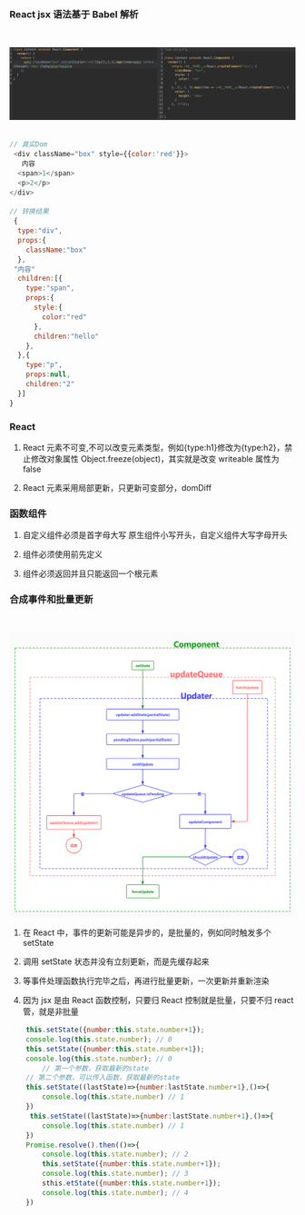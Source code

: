 <!--
 * @Author: cc
 * @LastEditTime: 2021-11-01 17:30:00
-->

### React jsx 语法基于 Babel 解析

<br/>

![avatar](./img/1.png)

```javaScript

// 真实Dom
 <div className="box" style={{color:'red'}}>
   内容
  <span>1</span>
  <p>2</p>
</div>

// 转换结果
 {
  type:"div",
  props:{
    className:"box"
  },
 "内容"
  children:[{
    type:"span",
    props:{
      style:{
        color:"red"
      },
      children:"hello"
    },
  },{
    type:"p",
    props:null,
    children:"2"
  }]
}
```

### React

1. React 元素不可变,不可以改变元素类型，例如{type:h1}修改为{type:h2}，禁止修改对象属性 Object.freeze(object)，其实就是改变 writeable 属性为 false

2. React 元素采用局部更新，只更新可变部分，domDiff

### 函数组件

1. 自定义组件必须是首字母大写 原生组件小写开头，自定义组件大写字母开头

2. 组件必须使用前先定义

3. 组件必须返回并且只能返回一个根元素

### 合成事件和批量更新

<br/>

![avatar](./img/setState.png)

1. 在 React 中，事件的更新可能是异步的，是批量的，例如同时触发多个 setState

2. 调用 setState 状态并没有立刻更新，而是先缓存起来

3. 等事件处理函数执行完毕之后，再进行批量更新，一次更新并重新渲染

4. 因为 jsx 是由 React 函数控制，只要归 React 控制就是批量，只要不归 react 管，就是非批量

```javaScript
    this.setState({number:this.state.number+1});
    console.log(this.state.number); // 0
    this.setState({number:this.state.number+1});
    console.log(this.state.number); // 0
        // 第一个参数，获取最新的state
    // 第二个参数，可以传入函数，获取最新的state
    this.setState((lastState)=>{number:lastState.number+1},()=>{
        console.log(this.state.number) // 1
    })
     this.setState((lastState)=>{number:lastState.number+1},()=>{
        console.log(this.state.number) // 1
    })
    Promise.resolve().then(()=>{
        console.log(this.state.number); // 2
        this.setState({number:this.state.number+1});
        console.log(this.state.number); // 3
        sthis.etState({number:this.state.number+1});
        console.log(this.state.number); // 4
    })

```
